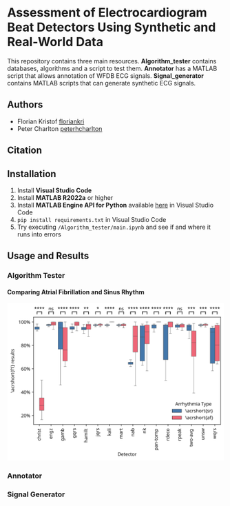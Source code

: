 # Assessment of Electrocardiogram Beat Detectors Using Synthetic and Real-World Data

This repository contains three main resources. **Algorithm_tester** contains databases, algorithms and a script to test them. **Annotator** has a MATLAB script that allows annotation of WFDB ECG signals. **Signal_generator** contains MATLAB scripts that can generate synthetic ECG signals.

## Authors
- Florian Kristof [floriankri](https://github.com/floriankri)
- Peter Charlton [peterhcharlton](https://github.com/peterhcharlton)

## Citation

## Installation

1. Install **Visual Studio Code**
2. Install **MATLAB R2022a** or higher
3. Install **MATLAB Engine API for Python** available [here](https://www.mathworks.com/help/matlab/matlab_external/install-the-matlab-engine-for-python.html) in Visual Studio Code
4. `pip install requirements.txt` in Visual Studio Code
5. Try executing `/Algorithm_tester/main.ipynb` and see if and where it runs into errors

## Usage and Results

### Algorithm Tester

#### Comparing Atrial Fibrillation and Sinus Rhythm

![Comparing Atrial Fibrillation and Sinus Rhythm](./Algorithm_tester/figures/af_sr_comparison_v001.svg)

### Annotator

### Signal Generator